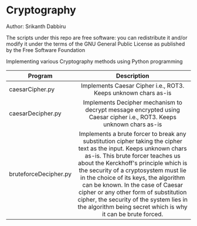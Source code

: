 # Cryptography

Author: Srikanth Dabbiru

The scripts under this repo are free software: you can redistribute it and/or modify it under the terms of the GNU General Public License as published by the Free Software Foundation

Implementing various Cryptography methods using Python programming

| Program        | Description          |
| ------------- |:-------------:|
| caesarCipher.py     | Implements Caesar Cipher i.e., ROT3. Keeps unknown chars as-is    |
| caesarDecipher.py     | Implements Decipher mechanism to decrypt message encrypted using Caesar cipher i.e., ROT3. Keeps unknown chars as-is    |
| bruteforceDecipher.py     | Implements a brute forcer to break any substitution cipher taking the cipher text as the input. Keeps unknown chars as-is. This brute forcer teaches us about the Kerckhoff's principle which is the security of a cryptosystem must lie in the choice of its keys, the algorithm can be known. In the case of Caesar cipher or any other form of substitution cipher, the security of the system lies in the algorithm being secret which is why it can be brute forced.    |